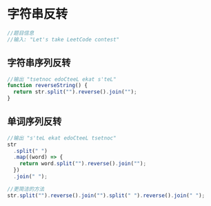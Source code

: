 # 字符串反转

```javascript
//题目信息
//输入: "Let's take LeetCode contest"
```

## 字符串序列反转

```javascript
//输出 "tsetnoc edoCteeL ekat s'teL"
function reverseString() {
  return str.split("").reverse().join("");
}
```

## 单词序列反转

```javascript
//输出 "s'teL ekat edoCteeL tsetnoc"
str
  .split(" ")
  .map((word) => {
    return word.split("").reverse().join("");
  })
  .join(" ");

//更简洁的方法
str.split("").reverse().join("").split(" ").reverse().join(" ");
```
